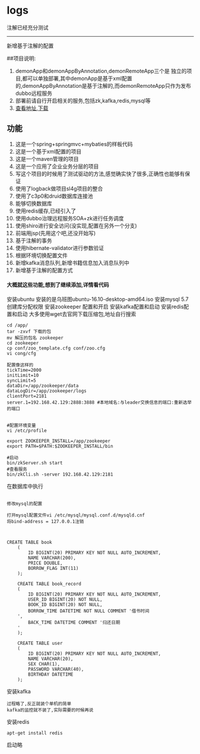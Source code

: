# logs
 
注解已经充分测试
___
新增基于注解的配置


##项目说明:
1. demonApp和demonAppByAnnotation,demonRemoteApp三个是      独立的项目,都可以单独部署,其中demonApp是基于xml配置的,demonAppByAnnotation是基于注解的,而demonRemoteApp只作为发布dubbo远程服务
2. 部署前请自行开启相关的服务,包括zk,kafka,redis,mysql等
3. [查看地址](https://github.com/rensuperk/ssmdemon),[下载](https://github.com/rensuperk/ssmdemon/archive/master.zip)

## 功能
1.  这是一个spring+springmvc+mybaties的样板代码
2.  这是一个基于xml配置的项目
3.  这是一个maven管理的项目
4.  这是一个应用了企业业务分层的项目
5.  写这个项目的时候用了测试驱动的方法,感觉确实快了很多,正确性也能够有保证
6.  使用了logback做项目sl4g项目的整合
7. 使用了c3p0和druid数据库连接池
8. 能够切换数据库
9. 使用redis缓存,已经引入了
10. 使用dubbo治理远程服务SOA+zk进行任务调度
11. 使用shiro进行安全访问(没实现,配置在另外一个分支)
12. 前端用jsp(先用这个吧,还没开始写)
13. 基于注解的事务
14. 使用hibernate-validator进行参数验证
15. 根据环境切换配置文件
16. 新增kafka消息队列,新增书籍信息加入消息队列中
17. 新增基于注解的配置方式





#### 大概就这些功能,想到了继续添加,详情看代码
 
安装ubuntu 安装的是乌班图ubuntu-16.10-desktop-amd64.iso
安装mysql 5.7 创建库分配权限
安装zookeeper 配置和开启
安装kafka配置和启动
安装redis配置和启动
大多使用wget去官网下载压缩包,地址自行搜索
 ```
 cd /app/
 tar -zxvf 下载的包
 mv 解压的包名 zookeeper
 cd zookeeper
 cp conf/zoo_template.cfg conf/zoo.cfg
 vi cong/cfg 

配置像这样的 
tickTime=2000
initLimit=10
syncLimit=5
dataDir=/app/zookeeper/data
dataLogDir=/app/zookeeper/logs
clientPort=2181
server.1=192.168.42.129:2888:3888 #本地域名:与leader交换信息的端口:重新选举的端口


#配置环境变量
vi /etc/profile

export ZOOKEEPER_INSTALL=/app/zookeeper
export PATH=$PATH:$ZOOKEEPER_INSTALL/bin

#启动
bin/zkServer.sh start
#查看服务
bin/zkCli.sh -server 192.168.42.129:2181
 ```
 
 
 在数据库中执行
 ```
 
 修改mysql的配置
 
 打开mysql配置文件vi /etc/mysql/mysql.conf.d/mysqld.cnf
将bind-address = 127.0.0.1注销



 CREATE TABLE book
     (
         ID BIGINT(20) PRIMARY KEY NOT NULL AUTO_INCREMENT,
         NAME VARCHAR(200),
         PRICE DOUBLE,
         BORROW_FLAG INT(11)
     );
     
     CREATE TABLE book_record
     (
         ID BIGINT(20) PRIMARY KEY NOT NULL AUTO_INCREMENT,
         USER_ID BIGINT(20) NOT NULL,
         BOOK_ID BIGINT(20) NOT NULL,
         BORROW_TIME DATETIME NOT NULL COMMENT '借书时间
     ',
         BACK_TIME DATETIME COMMENT '归还日期
     '
     );
     
     CREATE TABLE user
     (
         ID BIGINT(20) PRIMARY KEY NOT NULL AUTO_INCREMENT,
         NAME VARCHAR(20),
         SEX CHAR(1),
         PASSWORD VARCHAR(40),
         BIRTHDAY DATETIME
     );
 ```
 安装kafka
  ```
  过程略了,反正就装个单机的简单
  kafka的监控就不装了,实际需要的时候再说
  ```
 安装redis
 ```
apt-get install redis
```
启动略